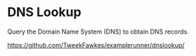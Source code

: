 # DNS Lookup

Query the Domain Name System (DNS) to obtain DNS records.

https://github.com/TweekFawkes/examplerunner/dnslookup/
